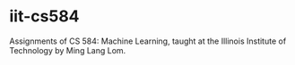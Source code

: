 # iit-cs584
Assignments of CS 584: Machine Learning, taught at the Illinois Institute of Technology by Ming Lang Lom.
